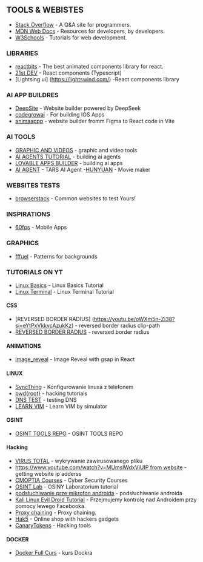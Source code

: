 ## TOOLS & WEBISTES

- [Stack Overflow](https://stackoverflow.com) - A Q&A site for programmers.
- [MDN Web Docs](https://developer.mozilla.org) - Resources for developers, by developers.
- [W3Schools](https://www.w3schools.com) - Tutorials for web development.

### LIBRARIES

- [reactbits](https://reactbits.dev/) - The best animated components library for react.
- [21st DEV](https://21st.dev/home) - React components (Typescript)
- [Lightsing ui] (https://lightswind.com/) -React components library

### AI APP BUILDRES

- [DeepSite](https://enzostvs-deepsite.hf.space/) - Website builder powered by DeepSeek
- [codegrowai](https://codegrowai.com/Home) - For building IOS Apps
- [animaappp](https://dev.animaapp.com/) - website builder fromm Figma to React code in Vite 

### AI TOOLS

- [GRAPHIC AND VIDEOS](https://higgsfield.ai/) - graphic and video tools
- [AI AGENTS TUTORIAL](https://www.youtube.com/watch?v=EH5jx5qPabU) - building ai agents
- [LOVABLE APPS BUILDER](https://www.youtube.com/watch?v=gqsZGxuymTk) - building ai apps
- [AI AGENT](https://github.com/bytedance/UI-TARS-desktop) - TARS AI Agent
-[HUNYUAN](https://hunyuanvideoai.com/dashboard) - Movie maker

### WEBSITES TESTS

- [browserstack](https://www.browserstack.com/live) - Common websites to test Yours!

### INSPIRATIONS

- [60fps](https://60fps.design/) - Mobile Apps 

### GRAPHICS

- [fffuel](https://www.fffuel.co/) - Patterns for backgrounds

### TUTORIALS ON YT
- [Linux Basics](https://www.youtube.com/watch?v=1VYtSSnd9hg&list=PLpUS2q-4L9xx9P1SzadLKXGEY30yhVqYu) - Linux Basics Tutorial
- [Linux Terminal](https://www.youtube.com/watch?v=dsoSZyAP9lI) - Linux Terminal Tutorial

#### CSS 
- [REVERSED BORDER RADIUS] (https://youtu.be/oWXm5n-Zi38?si=eYtPxVkkvcAzukKz) - reversed border radius clip-path
- [REVERSED BORDER RADIUS](https://youtu.be/qTfQUXCPA2o?si=9kJMlMMpyd-tQf9c) - reversed border radius 

#### ANIMATIONS

- [image_reveal](https://www.youtube.com/watch?v=ySXy9BFu9LQ) - Image Reveal with gsap in React

#### LINUX

- [SyncThing](https://www.youtube.com/watch?v=Akna8Iqrww8) - Konfigurowanie linuxa z telefonem
- [pwd{root}](https://www.youtube.com/@therootdir) - hacking tutorials
- [DNS TEST](https://www.dnsleaktest.com) - testing DNS
- [LEARN VIM](https://openvim.com/) - Learn VIM by simulator

#### OSINT

- [OSINT TOOLS REPO](https://github.com/9wind/Wtyczki-OSINT/?tab=readme-ov-file) - OSINT TOOLS REPO 

#### Hacking

- [VIRUS TOTAL](https://www.virustotal.com/gui/home/upload) - wykrywanie zawirusowanego pliku
- [https://www.youtube.com/watch?v=MUmslWdxViUIP from website](https://www.youtube.com/watch?v=WVSoPy9JlNU) - getting website ip adderss
- [CMOPTIA Courses](https://www.professormesser.com/) - Cyber Security Courses
- [OSINT Lab](https://www.youtube.com/watch?v=MUmslWdxViU) - OSINY Laboratorium tutorial
- [podsłuchiwanie prze mikrofon androida](https://www.youtube.com/watch?v=EATw3Dds5vs) - podsłuchiwanie androida
- [Kali Linux Evil Droid Tutorial](https://www.youtube.com/watch?v=GT-uggHHpV8) - Przejmujemy kontrolę nad Androidem przy pomocy lewego Facebooka.
- [Proxy chaining](https://www.youtube.com/watch?v=KWwOU1z5E8E) - Proxy chaining.
- [Hak5](https://shop.hak5.org/) - Online shop with hackers gadgets
- [CanaryTokens](https://www.canarytokens.org/nest/) - Hacking tools
#### DOCKER
- [Docker Full Curs](https://www.youtube.com/watch?v=GFgJkfScVNU) - kurs Dockra

